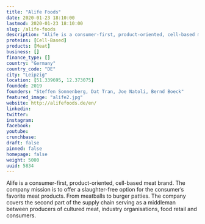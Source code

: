 ```yaml
---
title: "Alife Foods"
date: 2020-01-23 18:10:00
lastmod: 2020-01-23 18:10:00
slug: /alife-foods
description: "Alife is a consumer-first, product-oriented, cell-based meat brand. The company mission is to offer a slaughter-free option for the consumer’s favorite meat products. From meatballs to burger patties. The company covers the second part of the supply chain serving as a middleman between producers of cultured meat, industry organisations, food retail and consumers."
proteins: [Cell-Based]
products: [Meat]
business: []
finance_type: []
country: "Germany"
country_code: "DE"
city: "Leipzig"
location: [51.339695, 12.373075]
founded: 2019
founders: "Steffen Sonnenberg, Dat Tran, Joe Natoli, Bernd Boeck"
featured_image: "alife2.jpg"
website: http://alifefoods.de/en/
linkedin: 
twitter: 
instagram: 
facebook: 
youtube: 
crunchbase: 
draft: false
pinned: false
homepage: false
weight: 5000
uuid: 5834
---
```

Alife is a consumer-first, product-oriented, cell-based meat brand. The company mission is to offer a slaughter-free option for the consumer’s favorite meat products. From meatballs to burger patties. The company covers the second part of the supply chain serving as a middleman between producers of cultured meat, industry organisations, food retail and consumers.
